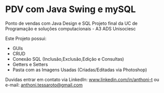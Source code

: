 # PDV com Java Swing e mySQL
Ponto de vendas com Java Design e SQL 
Projeto final da UC de Programação e soluções computacionais - A3 ADS Unisociesc

Este Projeto possui:
* GUIs 
* CRUD
* Conexão SQL (Inclusão,Exclusão,Edição e Consultas)
* Getters e Setters
* Pasta com as Imagens Usadas (Criadas/Editadas via Photoshop)

Duvidas entrar em contato via LinkedIn: www.linkedin.com/in/anthoni-t ou e-mail: anthoni.tessaroto@gmail.com

